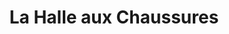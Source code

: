 ---
title: "La Halle aux Chaussures"
url: /rambouillet/la-halle-aux-chaussures/
shop: chaussures
---